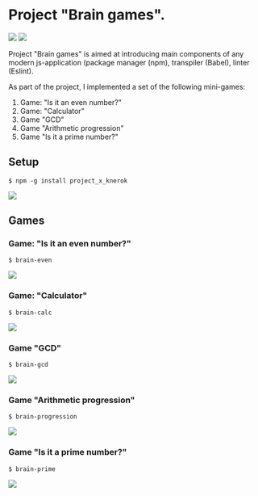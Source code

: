 # Project "Brain games".

<a href="https://codeclimate.com/github/knerok/project-lvl1-s462/maintainability"><img src="https://api.codeclimate.com/v1/badges/b7a9a089db873c083875/maintainability" /></a> <a href="https://travis-ci.org/knerok/project-lvl1-s462"><img src="https://travis-ci.org/knerok/project-lvl1-s462.svg?branch=master"></a>

Project "Brain games" is aimed at introducing main components of any modern js-application (package manager (npm), transpiler (Babel), linter (Eslint). 

As part of the project, I implemented a set of the following mini-games:
1. Game: "Is it an even number?"
2. Game: "Calculator"
3. Game "GCD"
4. Game "Arithmetic progression"
5. Game "Is it a prime number?"

## Setup
```
$ npm -g install project_x_knerok
```
<a href="https://asciinema.org/a/6zGuaFvr6w6lKDsr02enXmA20" target="_blank"><img src="https://asciinema.org/a/6zGuaFvr6w6lKDsr02enXmA20.svg" /></a>

## Games
### Game: "Is it an even number?"
```
$ brain-even
```
<a href="https://asciinema.org/a/uZF6lzmDOXafLTrbyUcrTw7KB" target="_blank"><img src="https://asciinema.org/a/uZF6lzmDOXafLTrbyUcrTw7KB.svg" /></a>

### Game: "Calculator"
```
$ brain-calc
```
<a href="https://asciinema.org/a/mrAa98XqLwMZMeesVMk3Qbpxn" target="_blank"><img src="https://asciinema.org/a/mrAa98XqLwMZMeesVMk3Qbpxn.svg" /></a>

### Game "GCD"
```
$ brain-gcd
```
<a href="https://asciinema.org/a/SAEpjEdh3d8aYp2HURR3ldrUY" target="_blank"><img src="https://asciinema.org/a/SAEpjEdh3d8aYp2HURR3ldrUY.svg" /></a>

### Game "Arithmetic progression"
```
$ brain-progression
```
<a href="https://asciinema.org/a/iIs2MQOEMN3U2fTZytKJVy9my" target="_blank"><img src="https://asciinema.org/a/iIs2MQOEMN3U2fTZytKJVy9my.svg" /></a>
### Game "Is it a prime number?"
```
$ brain-prime
```
<a href="https://asciinema.org/a/VmmXkNyvVOmrID4KJlvAndlUr" target="_blank"><img src="https://asciinema.org/a/VmmXkNyvVOmrID4KJlvAndlUr.svg" /></a>
